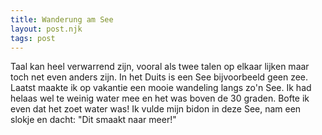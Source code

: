 ```yaml
---
title: Wanderung am See
layout: post.njk
tags: post
---
```

Taal kan heel verwarrend zijn, vooral als twee talen op elkaar lijken maar toch net even anders zijn. In het Duits is een See bijvoorbeeld geen zee. Laatst maakte ik op vakantie een mooie wandeling langs zo'n See. Ik had helaas wel te weinig water mee en het was boven de 30 graden. Bofte ik even dat het zoet water was! Ik vulde mijn bidon in deze See, nam een slokje en dacht: "Dit smaakt naar meer!"